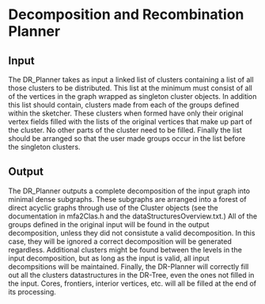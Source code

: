 Decomposition and Recombination Planner
=======================================

Input
-----
The DR_Planner takes as input a linked list of clusters containing a list of all those clusters to be distributed.  This list at the minimum must consist of all of the vertices in the graph wrapped as singleton cluster objects.  In addition this list should contain, clusters made from each of the groups defined within the sketcher.  These clusters when formed have only their original vertex fields filled with the lists of the original vertices that make up part of the cluster.  No other parts of the cluster need to be filled.  Finally the list should be arranged so that the user made groups occur in the list before the singleton clusters.


Output
------
The DR_Planner outputs a complete decomposition of the input graph into minimal dense subgraphs. These subgraphs are arranged into a forest of direct acyclic graphs through use of the Cluster objects (see the documentation in mfa2Clas.h and the dataStructuresOverview.txt.)  All of the groups defined in the original input will be found in the output decomposition, unless they did not consistute a valid decomposition.  In this case, they will be ignored a correct decomposition will be generated regardless.  Additional clusters might be found between the levels in the input decomposition, but as long as the input is valid, all input decompsitions will be maintained.  Finally, the DR-Planner will correctly fill out all the clusters datastructures in the DR-Tree, even the ones not filled in the input.  Cores, frontiers, interior vertices, etc.  will all be filled at the end of its processing.
